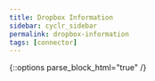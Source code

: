 ```yaml
---
title: Dropbox Information
sidebar: cyclr_sidebar
permalink: dropbox-information
tags: [connector]
---
```

{::options parse_block_html="true" /}
